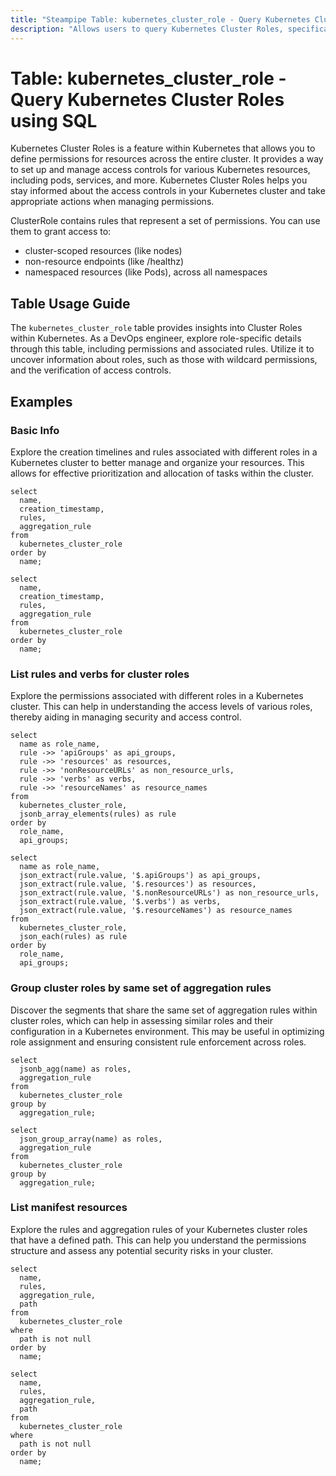 ```yaml
---
title: "Steampipe Table: kubernetes_cluster_role - Query Kubernetes Cluster Roles using SQL"
description: "Allows users to query Kubernetes Cluster Roles, specifically the permissions and rules associated with each role, providing insights into the access controls in a Kubernetes cluster."
---
```


# Table: kubernetes_cluster_role - Query Kubernetes Cluster Roles using SQL

Kubernetes Cluster Roles is a feature within Kubernetes that allows you to define permissions for resources across the entire cluster. It provides a way to set up and manage access controls for various Kubernetes resources, including pods, services, and more. Kubernetes Cluster Roles helps you stay informed about the access controls in your Kubernetes cluster and take appropriate actions when managing permissions.

ClusterRole contains rules that represent a set of permissions. You can use them to grant access to:

- cluster-scoped resources (like nodes)
- non-resource endpoints (like /healthz)
- namespaced resources (like Pods), across all namespaces

## Table Usage Guide

The `kubernetes_cluster_role` table provides insights into Cluster Roles within Kubernetes. As a DevOps engineer, explore role-specific details through this table, including permissions and associated rules. Utilize it to uncover information about roles, such as those with wildcard permissions, and the verification of access controls.

## Examples

### Basic Info
Explore the creation timelines and rules associated with different roles in a Kubernetes cluster to better manage and organize your resources. This allows for effective prioritization and allocation of tasks within the cluster.

```sql+postgres
select
  name,
  creation_timestamp,
  rules,
  aggregation_rule
from
  kubernetes_cluster_role
order by
  name;
```

```sql+sqlite
select
  name,
  creation_timestamp,
  rules,
  aggregation_rule
from
  kubernetes_cluster_role
order by
  name;
```

### List rules and verbs for cluster roles
Explore the permissions associated with different roles in a Kubernetes cluster. This can help in understanding the access levels of various roles, thereby aiding in managing security and access control.

```sql+postgres
select
  name as role_name,
  rule ->> 'apiGroups' as api_groups,
  rule ->> 'resources' as resources,
  rule ->> 'nonResourceURLs' as non_resource_urls,
  rule ->> 'verbs' as verbs,
  rule ->> 'resourceNames' as resource_names
from
  kubernetes_cluster_role,
  jsonb_array_elements(rules) as rule
order by
  role_name,
  api_groups;
```

```sql+sqlite
select
  name as role_name,
  json_extract(rule.value, '$.apiGroups') as api_groups,
  json_extract(rule.value, '$.resources') as resources,
  json_extract(rule.value, '$.nonResourceURLs') as non_resource_urls,
  json_extract(rule.value, '$.verbs') as verbs,
  json_extract(rule.value, '$.resourceNames') as resource_names
from
  kubernetes_cluster_role,
  json_each(rules) as rule
order by
  role_name,
  api_groups;
```

### Group cluster roles by same set of aggregation rules
Discover the segments that share the same set of aggregation rules within cluster roles, which can help in assessing similar roles and their configuration in a Kubernetes environment. This may be useful in optimizing role assignment and ensuring consistent rule enforcement across roles.

```sql+postgres
select
  jsonb_agg(name) as roles,
  aggregation_rule
from
  kubernetes_cluster_role
group by
  aggregation_rule;
```

```sql+sqlite
select
  json_group_array(name) as roles,
  aggregation_rule
from
  kubernetes_cluster_role
group by
  aggregation_rule;
```

### List manifest resources
Explore the rules and aggregation rules of your Kubernetes cluster roles that have a defined path. This can help you understand the permissions structure and assess any potential security risks in your cluster.

```sql+postgres
select
  name,
  rules,
  aggregation_rule,
  path
from
  kubernetes_cluster_role
where
  path is not null
order by
  name;
```

```sql+sqlite
select
  name,
  rules,
  aggregation_rule,
  path
from
  kubernetes_cluster_role
where
  path is not null
order by
  name;
```